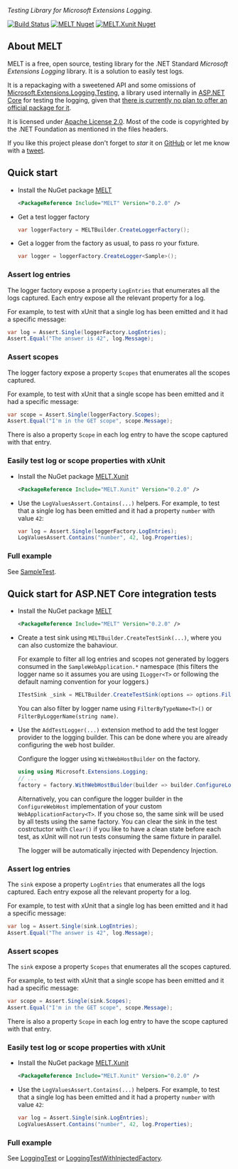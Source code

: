 _Testing Library for Microsoft Extensions Logging._

[![Build Status](https://alefranz.visualstudio.com/MELT/_apis/build/status/alefranz.MELT?branchName=master)](https://alefranz.visualstudio.com/MELT/_build/latest?definitionId=1?branchName=master)
[![MELT Nuget](https://img.shields.io/nuget/v/MELT.svg)](https://www.nuget.org/packages/MELT/)
[![MELT.Xunit Nuget](https://img.shields.io/nuget/v/MELT.Xunit.svg)](https://www.nuget.org/packages/MELT.Xunit/)

## About MELT

MELT is a free, open source, testing library for the .NET Standard _Microsoft Extensions Logging_ library.
It is a solution to easily test logs.

It is a repackaging with a sweetened API and some omissions of [Microsoft.Extensions.Logging.Testing](https://github.com/aspnet/Extensions/tree/master/src/Logging/Logging.Testing), a library used internally in [ASP.NET Core](https://github.com/aspnet/AspNetCore) for testing the logging, given that [there is currently no plan to offer an official package for it](https://github.com/aspnet/Extensions/issues/672#issuecomment-532850535).

It is licensed under [Apache License 2.0](https://github.com/alefranz/MELT/blob/master/LICENSE).
Most of the code is copyrighted by the .NET Foundation as mentioned in the files headers.

If you like this project please don't forget to *star* it on [GitHub](https//github.com/alefranz/MELT) or let me know with a [tweet](https://twitter.com/AleFranz).

## Quick start

* Install the NuGet package [MELT](https://www.nuget.org/packages/MELT/)

    ```xml
    <PackageReference Include="MELT" Version="0.2.0" />
    ```

* Get a test logger factory

    ```csharp
    var loggerFactory = MELTBuilder.CreateLoggerFactory();
    ```

* Get a logger from the factory as usual, to pass ro your fixture.

    ```csharp
    var logger = loggerFactory.CreateLogger<Sample>();
    ```

### Assert log entries

The logger factory expose a property `LogEntries` that enumerates all the logs captured.
Each entry expose all the relevant property for a log.

For example, to test with xUnit that a single log has been emitted and it had a specific message:

```csharp
var log = Assert.Single(loggerFactory.LogEntries);
Assert.Equal("The answer is 42", log.Message);
```

### Assert scopes

The logger factory expose a property `Scopes` that enumerates all the scopes captured.

For example, to test with xUnit that a single scope has been emitted and it had a specific message:

```csharp
var scope = Assert.Single(loggerFactory.Scopes);
Assert.Equal("I'm in the GET scope", scope.Message);
```

There is also a property `Scope` in each log entry to have the scope captured with that entry.

### Easily test log or scope properties with xUnit

* Install the NuGet package [MELT.Xunit](https://www.nuget.org/packages/MELT.Xunit/)

    ```xml
    <PackageReference Include="MELT.Xunit" Version="0.2.0" />
    ```

* Use the `LogValuesAssert.Contains(...)` helpers.
For example, to test that a single log has been emitted and it had a property `number` with value `42`:

    ```csharp
    var log = Assert.Single(loggerFactory.LogEntries);
    LogValuesAssert.Contains("number", 42, log.Properties);
    ```

### Full example

See [SampleTest](samples/SampleLibraryTests/SampleTest.cs).

## Quick start for ASP.NET Core integration tests

* Install the NuGet package [MELT](https://www.nuget.org/packages/MELT/)

    ```xml
    <PackageReference Include="MELT" Version="0.2.0" />
    ```

* Create a test sink using `MELTBuilder.CreateTestSink(...)`, where you can also customize the bahaviour.

    For example to filter all log entries and scopes not generated by loggers consumed in the `SampleWebApplication.*` namespace (this filters the logger name so it assumes you are using `ILogger<T>` or following the default naming convention for your loggers.)

    ```csharp
    ITestSink _sink = MELTBuilder.CreateTestSink(options => options.FilterByNamespace(nameof(SampleWebApplication)));
    ```

    You can also filter by logger name using `FilterByTypeName<T>()` or `FilterByLoggerName(string name)`.

* Use the `AddTestLogger(...)` extension method to add the test logger provider to the logging builder. This can be done where you are already configuring the web host builder.

    Configure the logger using `WithWebHostBuilder` on the factory.

    ```csharp
    using using Microsoft.Extensions.Logging;
    // ...
    factory = factory.WithWebHostBuilder(builder => builder.ConfigureLogging(logging => logging.AddTestLogger(_sink)));
    ```

    Alternatively, you can configure the logger builder in the `ConfigureWebHost` implementation of your custom `WebApplicationFactory<T>`.
    If you chose so, the same sink will be used by all tests using the same factory.
    You can clear the sink in the test costrctuctor with `Clear()` if you like to have a clean state before each test, as xUnit will not run tests consuming the same fixture in parallel.

    The logger will be automatically injected with Dependency Injection.

### Assert log entries

The `sink` expose a property `LogEntries` that enumerates all the logs captured.
Each entry expose all the relevant property for a log.

For example, to test with xUnit that a single log has been emitted and it had a specific message:

```csharp
var log = Assert.Single(sink.LogEntries);
Assert.Equal("The answer is 42", log.Message);
```

### Assert scopes

The `sink` expose a property `Scopes` that enumerates all the scopes captured.

For example, to test with xUnit that a single scope has been emitted and it had a specific message:

```csharp
var scope = Assert.Single(sink.Scopes);
Assert.Equal("I'm in the GET scope", scope.Message);
```

There is also a property `Scope` in each log entry to have the scope captured with that entry.

### Easily test log or scope properties with xUnit

* Install the NuGet package [MELT.Xunit](https://www.nuget.org/packages/MELT.Xunit/)

    ```xml
    <PackageReference Include="MELT.Xunit" Version="0.2.0" />
    ```

* Use the `LogValuesAssert.Contains(...)` helpers.
For example, to test that a single log has been emitted and it had a property `number` with value `42`:

    ```csharp
    var log = Assert.Single(sink.LogEntries);
    LogValuesAssert.Contains("number", 42, log.Properties);
    ```

### Full example

See [LoggingTest](samples/SampleWebApplication.IntegrationTests/LoggingTest.cs) or
[LoggingTestWithInjectedFactory](samples/SampleWebApplication.IntegrationTests/LoggingTestWithInjectedFactory.cs).
